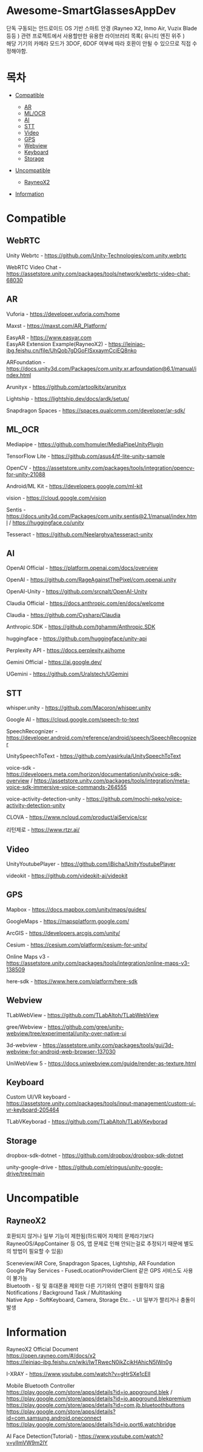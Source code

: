# Awesome-SmartGlassesAppDev
단독 구동되는 안드로이드 OS 기반 스마트 안경 (Rayneo X2, Inmo Air, Vuzix Blade 등등 ) 관련 프로젝트에서 사용할만한 유용한 라이브러리 목록( 유니티 엔진 위주 )</br>
해당 기기의 카메라 모드가 3DOF, 6DOF 여부에 따라 호환이 안될 수 있으므로 직접 수정해야함.

# 목차
 
- [Compatible](#Compatible)
    - [AR](#AR)
    - [ML/OCR](#ML_OCR)
    - [AI](#AI)
    - [STT](#STT)
    - [Video](#Video)
    - [GPS](#GPS)
    - [Webview](#Webview)
    - [Keyboard](#Keyboard)
    - [Storage](#Storage)

- [Uncompatible](#Uncompatible)
    - [RayneoX2](#RayneoX2)

- [Information](#Information)

# Compatible

## WebRTC

Unity Webrtc - https://github.com/Unity-Technologies/com.unity.webrtc

WebRTC Video Chat - https://assetstore.unity.com/packages/tools/network/webrtc-video-chat-68030

## AR

Vuforia - https://developer.vuforia.com/home

Maxst - https://maxst.com/AR_Platform/

EasyAR - https://www.easyar.com</br>
EasyAR Extension Example(RayneoX2) - https://leiniao-ibg.feishu.cn/file/UhQob7gDGoFISxxaymCciEQ8nko

ARFoundation - https://docs.unity3d.com/Packages/com.unity.xr.arfoundation@6.1/manual/index.html

Arunityx - https://github.com/artoolkitx/arunityx

Lightship - https://lightship.dev/docs/ardk/setup/

Snapdragon Spaces - https://spaces.qualcomm.com/developer/ar-sdk/

## ML_OCR

Mediapipe - https://github.com/homuler/MediaPipeUnityPlugin

TensorFlow Lite - https://github.com/asus4/tf-lite-unity-sample

OpenCV - https://assetstore.unity.com/packages/tools/integration/opencv-for-unity-21088

Android/ML Kit - https://developers.google.com/ml-kit

vision - https://cloud.google.com/vision

Sentis - https://docs.unity3d.com/Packages/com.unity.sentis@2.1/manual/index.html / https://huggingface.co/unity

Tesseract - https://github.com/Neelarghya/tesseract-unity

## AI

OpenAI Official - https://platform.openai.com/docs/overview

OpenAI - https://github.com/RageAgainstThePixel/com.openai.unity

OpenAI-Unity - https://github.com/srcnalt/OpenAI-Unity

Claudia Official - https://docs.anthropic.com/en/docs/welcome

Claudia - https://github.com/Cysharp/Claudia

Anthropic.SDK - https://github.com/tghamm/Anthropic.SDK

huggingface - https://github.com/huggingface/unity-api

Perplexity API - https://docs.perplexity.ai/home

Gemini Official - https://ai.google.dev/

UGemini - https://github.com/Uralstech/UGemini

## STT

whisper.unity - https://github.com/Macoron/whisper.unity

Google AI - https://cloud.google.com/speech-to-text

SpeechRecognizer - https://developer.android.com/reference/android/speech/SpeechRecognizer

UnitySpeechToText - https://github.com/yasirkula/UnitySpeechToText

voice-sdk - https://developers.meta.com/horizon/documentation/unity/voice-sdk-overview / https://assetstore.unity.com/packages/tools/integration/meta-voice-sdk-immersive-voice-commands-264555

voice-activity-detection-unity - https://github.com/mochi-neko/voice-activity-detection-unity

CLOVA - https://www.ncloud.com/product/aiService/csr

리턴제로 - https://www.rtzr.ai/

## Video

UnityYoutubePlayer - https://github.com/iBicha/UnityYoutubePlayer

videokit - https://github.com/videokit-ai/videokit

## GPS

Mapbox - https://docs.mapbox.com/unity/maps/guides/

GoogleMaps - https://mapsplatform.google.com/

ArcGIS - https://developers.arcgis.com/unity/

Cesium - https://cesium.com/platform/cesium-for-unity/

Online Maps v3 - https://assetstore.unity.com/packages/tools/integration/online-maps-v3-138509

here-sdk - https://www.here.com/platform/here-sdk

## Webview

TLabWebView - https://github.com/TLabAltoh/TLabWebView

gree/Webview - https://github.com/gree/unity-webview/tree/experimental/unity-over-native-ui

3d-webview - https://assetstore.unity.com/packages/tools/gui/3d-webview-for-android-web-browser-137030

UniWebView 5 - https://docs.uniwebview.com/guide/render-as-texture.html

## Keyboard

Custom UI/VR keyboard - https://assetstore.unity.com/packages/tools/input-management/custom-ui-vr-keyboard-205464

TLabVKeyborad - https://github.com/TLabAltoh/TLabVKeyborad

## Storage

dropbox-sdk-dotnet - https://github.com/dropbox/dropbox-sdk-dotnet

unity-google-drive - https://github.com/elringus/unity-google-drive/tree/main

# Uncompatible

## RayneoX2

호환되지 않거나 일부 기능이 제한됨(하드웨어 자체의 문제라기보다 RayneoOS/AppContainer 등 OS, 앱 문제로 인해 안되는걸로 추정되기 때문에 별도의 방법이 필요할 수 있음)

Sceneview/AR Core, Snapdragon Spaces, Lightship, AR Foundation</br>
Google Play Services - FusedLocationProviderClient 같은 GPS 서비스도 사용이 불가능</br>
Bluetooth - 링 및 휴대폰을 제외한 다른 기기와의 연결이 원활하지 않음 </br>
Notifications / Background Task / Multitasking</br>
Native App - SoftKeyboard, Camera, Storage Etc.. - UI 일부가 짤리거나 충돌이 발생

# Information

RayneoX2 Official Document</br>
https://open.rayneo.com/#/docs/x2</br>
https://leiniao-ibg.feishu.cn/wiki/IwTRwecN0ikZcjkHAhicN5lWn0g

I-XRAY - https://www.youtube.com/watch?v=gHrSXe1cElI

Mobile Bluetooth Controller</br>
https://play.google.com/store/apps/details?id=io.appground.blek / https://play.google.com/store/apps/details?id=io.appground.blekpremium</br>
https://play.google.com/store/apps/details?id=com.jb.bluetoothbuttons</br>
https://play.google.com/store/apps/details?id=com.samsung.android.oneconnect</br>
https://play.google.com/store/apps/details?id=io.port6.watchbridge

AI Face Detection(Tutorial) - https://www.youtube.com/watch?v=yIImVW9m2lY
